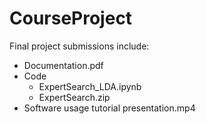 # CourseProject

Final project submissions include:
  - Documentation.pdf
  - Code
    - ExpertSearch_LDA.ipynb
    - ExpertSearch.zip
  - Software usage tutorial presentation.mp4
 


